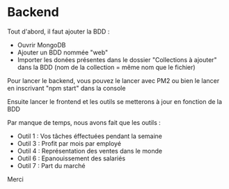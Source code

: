 # Backend

Tout d'abord, il faut ajouter la BDD :
- Ouvrir MongoDB
- Ajouter un BDD nommée "web"
- Importer les donées présentes dans le dossier "Collections à ajouter" dans la BDD (nom de la collection = même nom que le fichier)

Pour lancer le backend, vous pouvez le lancer avec PM2 ou bien le lancer en inscrivant "npm start" dans la console

Ensuite lancer le frontend et les outils se metterons à jour en fonction de la BDD

Par manque de temps, nous avons fait que les outils : 
- Outil 1 : Vos tâches éffectuées pendant la semaine
- Outil 3 : Profit par mois par employé
- Outil 4 : Représentation des ventes dans le monde
- Outil 6 : Epanouissement des salariés
- Outil 7 : Part du marché

Merci